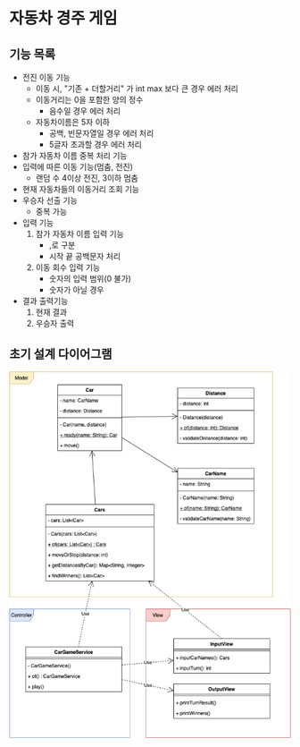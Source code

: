 # 자동차 경주 게임
## 기능 목록
- 전진 이동 기능
  - 이동 시, "기존 + 더할거리" 가 int max 보다 큰 경우 에러 처리
  - 이동거리는 0을 포함한 양의 정수
    - 음수일 경우 에러 처리
  - 자동차이름은 5자 이하
    - 공백, 빈문자열일 경우 에러 처리
    - 5글자 초과할 경우 에러 처리
- 참가 자동차 이름 중복 처리 기능
- 입력에 따른 이동 기능(멈춤, 전진)
  - 랜덤 수 4이상 전진, 3이하 멈춤
- 현재 자동차들의 이동거리 조회 기능
- 우승자 선출 기능
  - 중복 가능
- 입력 기능
  1. 참가 자동차 이름 입력 기능
     - ,로 구분
     - 시작 끝 공백문자 처리
  2. 이동 회수 입력 기능
     - 숫자의 입력 범위(0 불가)
     - 숫자가 아닐 경우
- 결과 출력기능
  1. 현재 결과
  2. 우승자 출력

## 초기 설계 다이어그램
![초기다이어그램](./img/클래스다이어그램(초기).png)